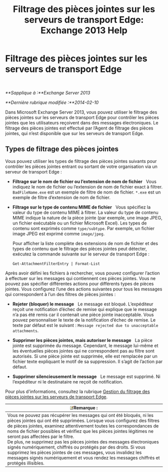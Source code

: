 ﻿---
title: 'Filtrage des pièces jointes sur les serveurs de transport Edge: Exchange 2013 Help'
TOCTitle: Filtrage des pièces jointes sur les serveurs de transport Edge
ms:assetid: be39a181-c82e-41f5-8846-085bf1f84164
ms:mtpsurl: https://technet.microsoft.com/fr-fr/library/Bb124399(v=EXCHG.150)
ms:contentKeyID: 60829198
ms.date: 04/24/2018
mtps_version: v=EXCHG.150
ms.translationtype: HT
---

# Filtrage des pièces jointes sur les serveurs de transport Edge

 

_**Sapplique à :**Exchange Server 2013_

_**Dernière rubrique modifiée :**2014-02-10_

Dans Microsoft Exchange Server 2013, vous pouvez utiliser le filtrage des pièces jointes sur les serveurs de transport Edge pour contrôler les pièces jointes que les utilisateurs reçoivent dans des messages électroniques. Le filtrage des pièces jointes est effectué par l’Agent de filtrage des pièces jointes, qui n’est disponible que sur les serveurs de transport Edge.

## Types de filtrage des pièces jointes

Vous pouvez utiliser les types de filtrage des pièces jointes suivants pour contrôler les pièces jointes entrant ou sortant de votre organisation via un serveur de transport Edge :

  - **Filtrage sur le nom de fichier ou l’extension de nom de fichier**   Vous indiquez le nom de fichier ou l’extension de nom de fichier exact à filtrer. `BadFileName.exe` est un exemple de filtre de nom de fichier. `*.exe` est un exemple de filtre d’extension de nom de fichier.

  - **Filtrage sur le type de contenu MIME de fichier**   Vous spécifiez la valeur du type de contenu MIME à filtrer. La valeur du type de contenu MIME indique la nature de la pièce jointe (par exemple, une image JPEG, un fichier exécutable ou un fichier Microsoft Excel). Les types de contenu sont exprimés comme `type/subtype`. Par exemple, un fichier image JPEG est exprimé comme `image/jpeg`.
    
    Pour afficher la liste complète des extensions de nom de fichier et des types de contenu que le filtrage des pièces jointes peut détecter, exécutez la commande suivante sur le serveur de transport Edge :
    
        Get-AttachmentFilterEntry | Format-List

Après avoir défini les fichiers à rechercher, vous pouvez configurer l’action à effectuer sur les messages qui contiennent ces pièces jointes. Vous ne pouvez pas spécifier différentes actions pour différents types de pièces jointes. Vous configurez l’une des actions suivantes pour tous les messages qui correspondent à l’un des filtres de pièces jointes :

  - **Rejeter (bloquer) le message**   Le message est bloqué. L’expéditeur reçoit une notification d’échec de remise qui explique que le message n’a pas été remis car il contenait une pièce jointe inacceptable. Vous pouvez personnaliser le texte de la notification d’échec de remise. Le texte par défaut est le suivant : `Message rejected due to unacceptable attachments`.

  - **Supprimer les pièces jointes, mais autoriser le message**   La pièce jointe est supprimée du message. Cependant, le message lui-même et les éventuelles pièces jointes qui ne correspondent pas au filtre sont autorisés. Si une pièce jointe est supprimée, elle est remplacée par un fichier texte expliquant le motif de sa suppression. Il s’agit de l’action par défaut.

  - **Supprimer silencieusement le message**   Le message est supprimé. Ni l’expéditeur ni le destinataire ne reçoit de notification.

Pour plus d'informations, consultez la rubrique [Gestion du filtrage des pièces jointes sur les serveurs de transport Edge](manage-attachment-filtering-on-edge-transport-servers-exchange-2013-help.md).

<table>
<thead>
<tr class="header">
<th><img src="images/JJ159664.note(EXCHG.150).gif" title="Remarque" alt="Remarque" />Remarque :</th>
</tr>
</thead>
<tbody>
<tr class="odd">
<td>Vous ne pouvez pas récupérer les messages qui ont été bloqués, ni les pièces jointes qui ont été supprimées. Lorsque vous configurez des filtres de pièces jointes, examinez attentivement toutes les correspondances de noms de fichier possibles et vérifiez que les pièces jointes légitimes ne seront pas affectées par le filtre.<br />
De plus, ne supprimez pas les pièces jointes des messages électroniques signés numériquement, chiffrés ou protégés par des droits. Si vous supprimez les pièces jointes de ces messages, vous invalidez les messages signés numériquement et vous rendez les messages chiffrés et protégés illisibles.</td>
</tr>
</tbody>
</table>

